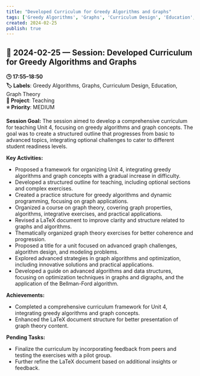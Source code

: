```yaml
---
title: "Developed Curriculum for Greedy Algorithms and Graphs"
tags: ['Greedy Algorithms', 'Graphs', 'Curriculum Design', 'Education', 'Graph Theory']
created: 2024-02-25
publish: true
---
```


## 📅 2024-02-25 — Session: Developed Curriculum for Greedy Algorithms and Graphs

**🕒 17:55–18:50**  
**🏷️ Labels**: Greedy Algorithms, Graphs, Curriculum Design, Education, Graph Theory  
**📂 Project**: Teaching  
**⭐ Priority**: MEDIUM  


**Session Goal:**
The session aimed to develop a comprehensive curriculum for teaching Unit 4, focusing on greedy algorithms and graph concepts. The goal was to create a structured outline that progresses from basic to advanced topics, integrating optional challenges to cater to different student readiness levels.

**Key Activities:**
- Proposed a framework for organizing Unit 4, integrating greedy algorithms and graph concepts with a gradual increase in difficulty.
- Developed a structured outline for teaching, including optional sections and complex exercises.
- Created a practice structure for greedy algorithms and dynamic programming, focusing on graph applications.
- Organized a course on graph theory, covering graph properties, algorithms, integrative exercises, and practical applications.
- Revised a LaTeX document to improve clarity and structure related to graphs and algorithms.
- Thematically organized graph theory exercises for better coherence and progression.
- Proposed a title for a unit focused on advanced graph challenges, algorithm design, and modeling problems.
- Explored advanced strategies in graph algorithms and optimization, including innovative solutions and practical applications.
- Developed a guide on advanced algorithms and data structures, focusing on optimization techniques in graphs and digraphs, and the application of the Bellman-Ford algorithm.

**Achievements:**
- Completed a comprehensive curriculum framework for Unit 4, integrating greedy algorithms and graph concepts.
- Enhanced the LaTeX document structure for better presentation of graph theory content.

**Pending Tasks:**
- Finalize the curriculum by incorporating feedback from peers and testing the exercises with a pilot group.
- Further refine the LaTeX document based on additional insights or feedback.
